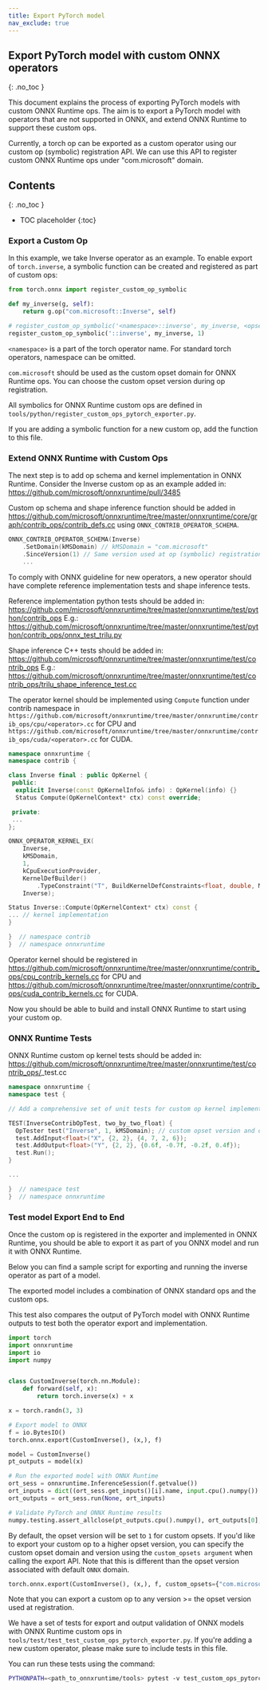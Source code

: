 ```yaml
---
title: Export PyTorch model
nav_exclude: true 
---
```


## Export PyTorch model with custom ONNX operators
{: .no_toc }

This document explains the process of exporting PyTorch models with custom ONNX Runtime ops. The aim is to export a PyTorch model with operators that are not supported in ONNX, and extend ONNX Runtime to support these custom ops.

Currently, a torch op can be exported as a custom operator using our custom op (symbolic) registration API. We can  use this API to register custom ONNX Runtime ops under "com.microsoft" domain.

## Contents
{: .no_toc }

* TOC placeholder
{:toc}

### Export a Custom Op

In this example, we take Inverse operator as an example. To enable export of ```torch.inverse```, a symbolic function can be created and registered as part of custom ops:

```python
from torch.onnx import register_custom_op_symbolic

def my_inverse(g, self):
    return g.op("com.microsoft::Inverse", self)

# register_custom_op_symbolic('<namespace>::inverse', my_inverse, <opset_version>)
register_custom_op_symbolic('::inverse', my_inverse, 1)
```

`<namespace>` is a part of the torch operator name. For standard torch operators, namespace can be omitted.

`com.microsoft` should be used as the custom opset domain for ONNX Runtime ops. You can choose the custom opset version during op registration.

All symbolics for ONNX Runtime custom ops are defined in `tools/python/register_custom_ops_pytorch_exporter.py`.

If you are adding a symbolic function for a new custom op, add the function to this file.

### Extend ONNX Runtime with Custom Ops

The next step is to add op schema and kernel implementation in ONNX Runtime.
Consider the Inverse custom op as an example added in:
https://github.com/microsoft/onnxruntime/pull/3485

Custom op schema and shape inference function should be added in https://github.com/microsoft/onnxruntime/tree/master/onnxruntime/core/graph/contrib_ops/contrib_defs.cc using `ONNX_CONTRIB_OPERATOR_SCHEMA`.

```c++
ONNX_CONTRIB_OPERATOR_SCHEMA(Inverse)
    .SetDomain(kMSDomain) // kMSDomain = "com.microsoft"
    .SinceVersion(1) // Same version used at op (symbolic) registration
    ...
```

To comply with ONNX guideline for new operators, a new operator should have complete reference implementation tests and shape inference tests.

Reference implementation python tests should be added in:
https://github.com/microsoft/onnxruntime/tree/master/onnxruntime/test/python/contrib_ops
E.g.: https://github.com/microsoft/onnxruntime/tree/master/onnxruntime/test/python/contrib_ops/onnx_test_trilu.py

Shape inference C++ tests should be added in:
https://github.com/microsoft/onnxruntime/tree/master/onnxruntime/test/contrib_ops
E.g.: https://github.com/microsoft/onnxruntime/tree/master/onnxruntime/test/contrib_ops/trilu_shape_inference_test.cc

The operator kernel should be implemented using ```Compute``` function
under contrib namespace in `https://github.com/microsoft/onnxruntime/tree/master/onnxruntime/contrib_ops/cpu/<operator>.cc` 
for CPU and `https://github.com/microsoft/onnxruntime/tree/master/onnxruntime/contrib_ops/cuda/<operator>.cc` for CUDA.

```c++
namespace onnxruntime {
namespace contrib {

class Inverse final : public OpKernel {
 public:
  explicit Inverse(const OpKernelInfo& info) : OpKernel(info) {}
  Status Compute(OpKernelContext* ctx) const override;

 private:
 ...
};

ONNX_OPERATOR_KERNEL_EX(
    Inverse,
    kMSDomain,
    1,
    kCpuExecutionProvider,
    KernelDefBuilder()
        .TypeConstraint("T", BuildKernelDefConstraints<float, double, MLFloat16>()),
    Inverse);

Status Inverse::Compute(OpKernelContext* ctx) const {
... // kernel implementation
}

}  // namespace contrib
}  // namespace onnxruntime
```

Operator kernel should be registered in https://github.com/microsoft/onnxruntime/tree/master/onnxruntime/contrib_ops/cpu_contrib_kernels.cc for CPU and https://github.com/microsoft/onnxruntime/tree/master/onnxruntime/contrib_ops/cuda_contrib_kernels.cc for CUDA.

Now you should be able to build and install ONNX Runtime to start using your custom op.

### ONNX Runtime Tests

ONNX Runtime custom op kernel tests should be added in: https://github.com/microsoft/onnxruntime/tree/master/onnxruntime/test/contrib_ops/<operator>_test.cc

```c++
namespace onnxruntime {
namespace test {

// Add a comprehensive set of unit tests for custom op kernel implementation

TEST(InverseContribOpTest, two_by_two_float) {
  OpTester test("Inverse", 1, kMSDomain); // custom opset version and domain
  test.AddInput<float>("X", {2, 2}, {4, 7, 2, 6});
  test.AddOutput<float>("Y", {2, 2}, {0.6f, -0.7f, -0.2f, 0.4f});
  test.Run();
}

...

}  // namespace test
}  // namespace onnxruntime
```

### Test model Export End to End

Once the custom op is registered in the exporter and implemented in ONNX Runtime, you should be able to export it as part of you ONNX model and run it with ONNX Runtime.

Below you can find a sample script for exporting and running the inverse operator as part of a model.

The exported model includes a combination of ONNX standard ops and the custom ops.

This test also compares the output of PyTorch model with ONNX Runtime outputs to test both the operator export and implementation.

```python
import torch
import onnxruntime
import io
import numpy


class CustomInverse(torch.nn.Module):
    def forward(self, x):
        return torch.inverse(x) + x

x = torch.randn(3, 3)

# Export model to ONNX
f = io.BytesIO()
torch.onnx.export(CustomInverse(), (x,), f)

model = CustomInverse()
pt_outputs = model(x)

# Run the exported model with ONNX Runtime
ort_sess = onnxruntime.InferenceSession(f.getvalue())
ort_inputs = dict((ort_sess.get_inputs()[i].name, input.cpu().numpy()) for i, input in enumerate((x,)))
ort_outputs = ort_sess.run(None, ort_inputs)

# Validate PyTorch and ONNX Runtime results
numpy.testing.assert_allclose(pt_outputs.cpu().numpy(), ort_outputs[0], rtol=1e-03, atol=1e-05)
```

By default, the opset version will be set to ``1`` for custom opsets. If you'd like to export your
custom op to a higher opset version, you can specify the custom opset domain and version using 
the ``custom_opsets argument`` when calling the export API. Note that this is different than the opset 
version associated with default ```ONNX``` domain.

```python
torch.onnx.export(CustomInverse(), (x,), f, custom_opsets={"com.microsoft": 5})
```

Note that you can export a custom op to any version >= the opset version used at registration.

We have a set of tests for export and output validation of ONNX models with ONNX Runtime custom ops in 
``tools/test/test_test_custom_ops_pytorch_exporter.py``. If you're adding a new custom operator, please
make sure to include tests in this file.

You can run these tests using the command:

```bash
PYTHONPATH=<path_to_onnxruntime/tools> pytest -v test_custom_ops_pytorch_exporter.py
```
